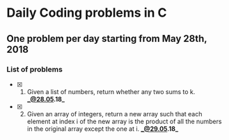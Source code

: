 # Daily Coding problems in C

## One problem per day starting from May 28th, 2018

### List of problems

- [x] 1.  Given a list of numbers, return whether any two sums to k. **_@28.05.18_**
- [x] 2.  Given an array of integers, return a new array such that each element at index i of the new array is the product of all the numbers in the original array except the one at i. **_@29.05.18_**
